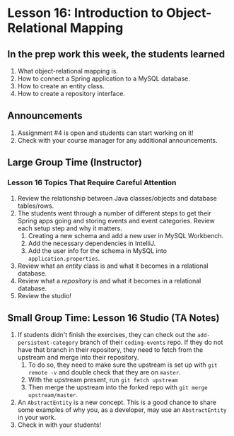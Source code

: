 # Lesson 16: Introduction to Object-Relational Mapping

## In the prep work this week, the students learned

1. What object-relational mapping is.
1. How to connect a Spring application to a MySQL database.
1. How to create an entity class.
1. How to create a repository interface.

## Announcements

1. Assignment #4 is open and students can start working on it!
1. Check with your course manager for any additional announcements.

## Large Group Time (Instructor)

### Lesson 16 Topics That Require Careful Attention

1. Review the relationship between Java classes/objects and database tables/rows.
1. The students went through a number of different steps to get their Spring apps going and storing events and event categories. Review each setup step and why it matters.
   1. Creating a new schema and add a new user in MySQL Workbench.
   1. Add the necessary dependencies in IntelliJ.
   1. Add the user info for the schema in MySQL into ``application.properties``.
1. Review what an *entity* class is and what it becomes in a relational database.
1. Review what a *repository* is and what it becomes in a relational database.
1. Review the studio!

## Small Group Time: Lesson 16 Studio (TA Notes)

1. If students didn't finish the exercises, they can check out the ``add-persistent-category`` branch of their ``coding-events`` repo. If they do not have that branch in their repository, they need to fetch from the upstream and merge into their repository.
   1. To do so, they need to make sure the upstream is set up with ``git remote -v`` and double check that they are on ``master``.
   1. With the upstream present, run ``git fetch upstream``
   1. Then merge the upstream into the forked repo with ``git merge upstream/master``.
1. An ``AbstractEntity`` is a new concept. This is a good chance to share some examples of why you, as a developer, may use an ``AbstractEntity`` in your work.
1. Check in with your students!
